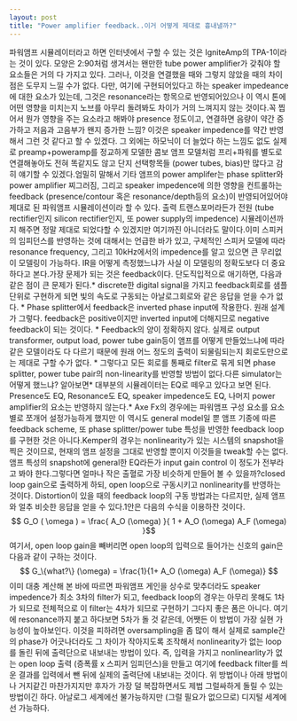 ```yaml
---
layout: post
title: "Power amplifier feedback..이거 어떻게 제대로 흉내낼까?"
---
```


파워앰프 시뮬레이터라고 하면 인터넷에서 구할 수 있는 것은 IgniteAmp의 TPA-1이라는 것이 있다. 모양은 2:90처럼 생겨서는 왠만한 tube power amplifier가 갖춰야 할 요소들은 거의 다 가지고 있다. 그러나, 이것을 연결했을 때와 그렇지 않았을 때의 차이점은 도무지 느낄 수가 없다. 다만, 여기에 구현되어있다고 하는 speaker impedeance에 대한 요소가 있는데, 그것은 resonance라는 항목으로 반영되어있으나 이 역시 톤에 어떤 영향을 미치는지 노브를 아무리 돌려봐도 차이가 거의 느껴지지 않는 것이다.꼭 찝어서 뭔가 영향을 주는 요소라고 해봐야 presence 정도이고, 연결하면 음량이 약간 증가하고 저음과 고음부가 왠지 증가한 느낌? 이것은 speaker impedence를 약간 반영해서 그런 것 같다고 할 수 있겠다. 그 외에는 하모닉이 더 늘었다 하는 느낌도 없도 실제로 preamp+poweramp를 정교하게 모델한 콤보 앰프 모델처럼 프리+파워를 별도로 연결해놓아도 전혀 똑같지도 않고 단지 선택항목들 (power tubes, bias)만 많다고 감히 얘기할 수 있겠다.엄밀히 말해서 기타 앰프의 power amplifer는 phase splitter와 power amplifier 찌그러짐, 그리고 speaker impedence에 의한 영향을 컨트롤하는 feedback (presence/contour 혹은 resonance/depth등의 요소)이 반영되어있어야 제대로 된 파워앰프 시뮬레이션이라 할 수 있다. 출력 트랜스포머라든가 전원 (tube rectifier인지 silicon rectifier인지, 또 power supply의 impedence) 시뮬레이션까지 해주면 정말 제대로 되었다할 수 있겠지만 여기까진 아니더라도 말이다.이미 스피커의 임피던스를 반영하는 것에 대해서는 언급한 바가 있고, 구체적인 스피커 모델에 따라 resonance frequency, 그리고 10kHz에서의 impedence를 알고 있으면 큰 무리없이 모델링이 가능하다. IR을 어떻게 측정했느냐가 사실 이 모델링의 정확도보다 더 중요하다고 본다.가장 문제가 되는 것은 feedback이다. 단도직입적으로 애기하면, 다음과 같은 점이 큰 문제가 된다.* discrete한 digital signal을 가지고 feedback회로를 샘플단위로 구현하게 되면 빛의 속도로 구동되는 아날로그회로와 같은 응답을 얻을 수가 없다. * Phase splitter에서 feedback은 inverted phase input에 작용한다. 원래 설계가 그렇다. feedback은 positive이지만 inverted input에 더해지므로 negative feedback이 되는 것이다. * Feedback의 양이 정확하지 않다. 실제로 output transformer, output load, power tube gain등이 앰프를 어떻게 만들었느냐에 따라 같은 모델이라도 다 다르기 때문에 원래 어느 정도의 출력이 되물림되는지 회로도만으로는 제대로 구할 수가 없다. * 그렇다고 모든 회로를 통째로 filter로 묶게 되면 phase splitter, power tube pair의 non-linearity를 반영할 방법이 없다.다른 simulator는 어떻게 했느냐? 알아보면* 대부분의 시뮬레이터는 EQ로 떼우고 있다고 보면 된다. Presence도 EQ, Resonance도 EQ, speaker impedence도 EQ, 나머지 power amplifier의 요소는 반영하지 않는다.* Axe Fx의 경우에는 파워앰프 구성 요소를 요소별로 쪼개어 설정가능하게 했지만 이 역시도 general model일 뿐 앰프 기종에 따른 feedback scheme, 또 phase splitter/power tube 특성을 반영한 feedback loop를 구현한 것은 아니다.Kemper의 경우는 nonlinearity가 있는 시스템의 snapshot을 찍은 것이므로, 현재의 앰프 설정을 그대로 반영할 뿐이지 이것들을 tweak할 수는 없다. 앰프 특성의 snapshot에 general한 EQ라든가 input gain control 이 정도가 전부라고 봐야 한다.그렇다면 얼마나 작은 출혈로 가장 비슷하게 만들어 볼 수 있을까?closed loop gain으로 출력하게 하되, open loop으로 구동시키고 nonlinearity를 반영하는 것이다. Distortion이 있을 때의 feedback loop의 구동 방법과는 다르지만, 실제 앰프와 얼추 비슷한 응답을 얻을 수 있다.1안은 다음의 수식을 이용하잔 것이다. $$ G_O ( \omega ) = \frac{ A_O (\omega) }{ 1 + A_O (\omega) A_F (\omega) }$$여기서, open loop gain을 빼버리면 open loop의 입력으로 들어가는 신호의 gain은 다음과 같이 구하는 것이다.$$ G_\{what?\} (\omega) = \frac{1}{1+ A_O (\omega) A_F (\omega)} $$이미 대충 계산해 본 바에 따르면 파워앰프 게인을 상수로 맞추더라도 speaker impedence가 최소 3차의 filter가 되고, feedback loop의 경우는 아무리 못해도 1차가 되므로 전체적으로 이 filter는 4차가 되므로 구현하기 그다지 좋은 폼은 아니다. 여기에 resonance까지 붙고 하다보면 5차가 돌 것 같은데, 어쨋든 이 방법이 가장 실현 가능성이 높아보인다. 이것을 피하려면 oversampling을 좀 많이 해서 실제로 sample간의 phase가 어긋나더라도 그 차이가 작아지도록 조작해서 nonlinearity가 없는 loop를 돌린 뒤에 출력단으로 내보내는 방법이 있다. 즉, 입력을 가지고 nonlinearlity가 없는 open loop 출력 (증폭률 x 스피커 임피던스)을 만들고 여기에 feedback filter를 씌운 결과를 입력에서 뺀 뒤에 실제의 출력단에 내보내는 것이다. 위 방법이나 아래 방법이나 거지같긴 마찬가지지만 후자가 가장 덜 복잡하면서도 제법 그럴싸하게 돌릴 수 있는 방법이긴 하다. 아날로그 세계에선 불가능하지만 (그럴 필요가 없으므로) 디지털 세계에선 가능하다.

